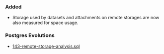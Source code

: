 ### Added
- Storage used by datasets and attachments on remote storages are now also measured for space usage.

### Postgres Evolutions
- [143-remote-storage-analysis.sql](conf/evolutions/143-remote-storage-analysis.sql)
